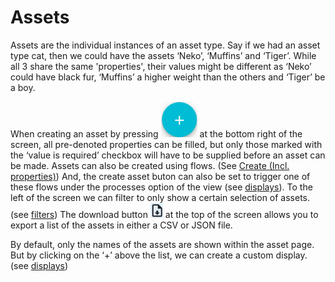 # Assets

Assets are the individual instances of an asset type. Say if we had an asset type cat, then we could have the assets ‘Neko’, ‘Muffins’ and ‘Tiger’. While all 3 share the same 'properties', their values might be different as ‘Neko’ could have black fur, ‘Muffins’ a higher weight than the others and ‘Tiger’ be a boy.

When creating an asset by pressing ![image](Documentation/Assets/0.png) at the bottom right of the screen, all pre-denoted properties can be filled, but only those marked with the ‘value is required’ checkbox will have to be supplied before an asset can be made. Assets can also be created using flows. (See [Create (Incl. properties)](Nodes/Assets/CreateByPayload.md)) And, the create asset buton can also be set to trigger one of these flows under the processes option of the view (see [displays](Displays.md)). To the left of the screen we can filter to only show a certain selection of assets. (see [filters](Filters.md))
The download button ![image](Documentation/Assets/1.png) at the top of the screen allows you to export a list of the assets in either a CSV or JSON file.

By default, only the names of the assets are shown within the asset page. But by clicking on the ‘+’ above the list, we can create a custom display. (see [displays](Displays.md))
